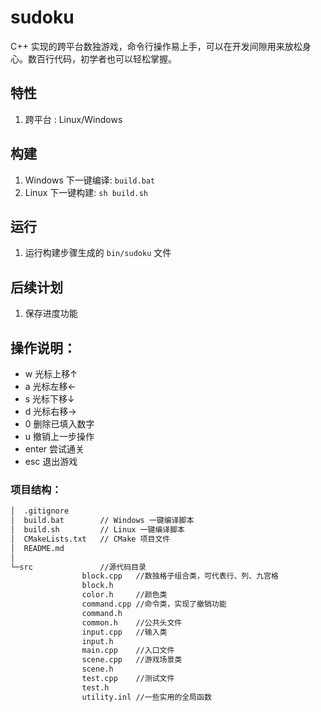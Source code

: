 # sudoku
C++ 实现的跨平台数独游戏，命令行操作易上手，可以在开发间隙用来放松身心。数百行代码，初学者也可以轻松掌握。

## 特性
1. 跨平台 : Linux/Windows

## 构建
1. Windows 下一键编译: `build.bat`
2. Linux 下一键构建: `sh build.sh`

## 运行
1. 运行构建步骤生成的 `bin/sudoku` 文件

## 后续计划
1. 保存进度功能

## 操作说明：
- w 光标上移↑
- a 光标左移←
- s 光标下移↓
- d 光标右移→
- 0 删除已填入数字
- u 撤销上一步操作
- enter 尝试通关
- esc 退出游戏

### 项目结构：  
```bash
│  .gitignore  
│  build.bat        // Windows 一键编译脚本  
│  build.sh         // Linux 一键编译脚本  
│  CMakeLists.txt   // CMake 项目文件  
│  README.md  
│    
└─src               //源代码目录  
                block.cpp   //数独格子组合类，可代表行、列、九宫格  
                block.h  
                color.h     //颜色类  
                command.cpp //命令类，实现了撤销功能  
                command.h  
                common.h    //公共头文件  
                input.cpp   //输入类  
                input.h  
                main.cpp    //入口文件  
                scene.cpp   //游戏场景类  
                scene.h  
                test.cpp    //测试文件  
                test.h  
                utility.inl //一些实用的全局函数  
```

